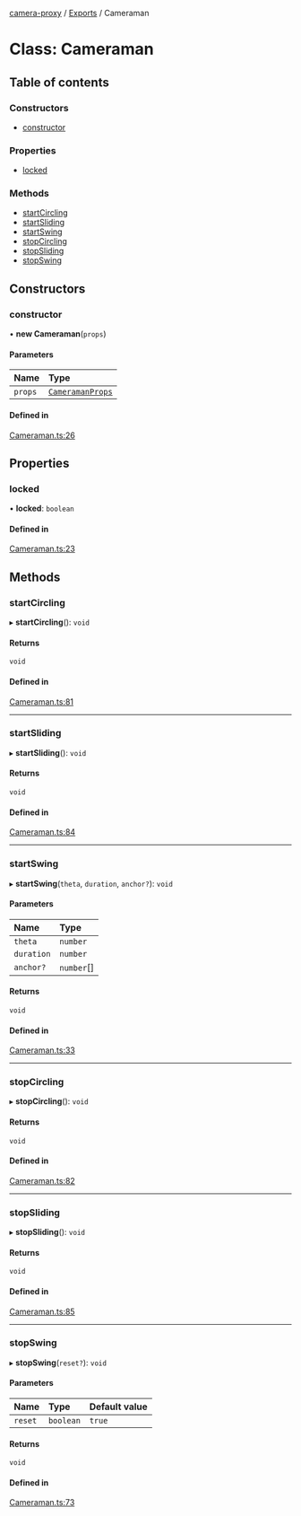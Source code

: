 [camera-proxy](../README.md) / [Exports](../modules.md) / Cameraman

# Class: Cameraman

## Table of contents

### Constructors

- [constructor](Cameraman.md#constructor)

### Properties

- [locked](Cameraman.md#locked)

### Methods

- [startCircling](Cameraman.md#startcircling)
- [startSliding](Cameraman.md#startsliding)
- [startSwing](Cameraman.md#startswing)
- [stopCircling](Cameraman.md#stopcircling)
- [stopSliding](Cameraman.md#stopsliding)
- [stopSwing](Cameraman.md#stopswing)

## Constructors

### constructor

• **new Cameraman**(`props`)

#### Parameters

| Name | Type |
| :------ | :------ |
| `props` | [`CameramanProps`](../interfaces/CameramanProps.md) |

#### Defined in

[Cameraman.ts:26](https://github.com/alibaba/camera-proxy/blob/b757eb3/src/Cameraman.ts#L26)

## Properties

### locked

• **locked**: `boolean`

#### Defined in

[Cameraman.ts:23](https://github.com/alibaba/camera-proxy/blob/b757eb3/src/Cameraman.ts#L23)

## Methods

### startCircling

▸ **startCircling**(): `void`

#### Returns

`void`

#### Defined in

[Cameraman.ts:81](https://github.com/alibaba/camera-proxy/blob/b757eb3/src/Cameraman.ts#L81)

___

### startSliding

▸ **startSliding**(): `void`

#### Returns

`void`

#### Defined in

[Cameraman.ts:84](https://github.com/alibaba/camera-proxy/blob/b757eb3/src/Cameraman.ts#L84)

___

### startSwing

▸ **startSwing**(`theta`, `duration`, `anchor?`): `void`

#### Parameters

| Name | Type |
| :------ | :------ |
| `theta` | `number` |
| `duration` | `number` |
| `anchor?` | `number`[] |

#### Returns

`void`

#### Defined in

[Cameraman.ts:33](https://github.com/alibaba/camera-proxy/blob/b757eb3/src/Cameraman.ts#L33)

___

### stopCircling

▸ **stopCircling**(): `void`

#### Returns

`void`

#### Defined in

[Cameraman.ts:82](https://github.com/alibaba/camera-proxy/blob/b757eb3/src/Cameraman.ts#L82)

___

### stopSliding

▸ **stopSliding**(): `void`

#### Returns

`void`

#### Defined in

[Cameraman.ts:85](https://github.com/alibaba/camera-proxy/blob/b757eb3/src/Cameraman.ts#L85)

___

### stopSwing

▸ **stopSwing**(`reset?`): `void`

#### Parameters

| Name | Type | Default value |
| :------ | :------ | :------ |
| `reset` | `boolean` | `true` |

#### Returns

`void`

#### Defined in

[Cameraman.ts:73](https://github.com/alibaba/camera-proxy/blob/b757eb3/src/Cameraman.ts#L73)
